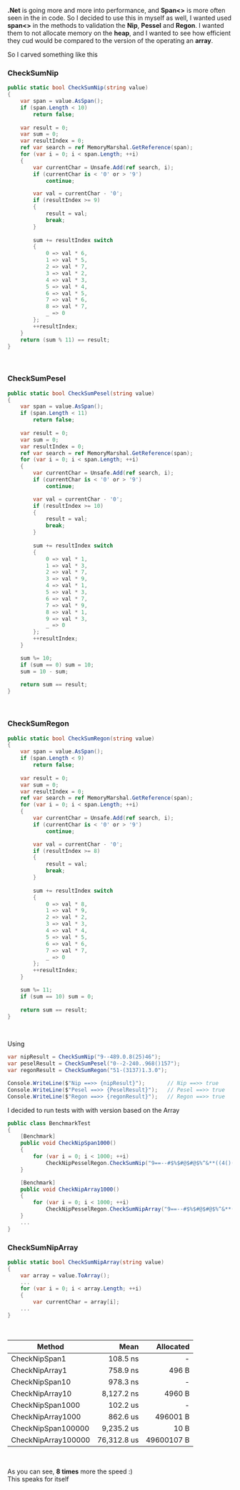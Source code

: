 **.Net** is going more and more into performance, 
and **Span<>** is more often seen in the in code.
So I decided to use this in myself as well, 
I wanted used **span<>** in the methods
to validation the **Nip**, **Pessel** and **Regon**.
I wanted them to not allocate memory on the **heap**, and I wanted to
see how efficient they cud would be compared to the version of the 
operating an **array**.

So I carved something like this

### CheckSumNip

```c#
public static bool CheckSumNip(string value)
{
    var span = value.AsSpan();
    if (span.Length < 10)
        return false;
    
    var result = 0;
    var sum = 0;
    var resultIndex = 0;
    ref var search = ref MemoryMarshal.GetReference(span);
    for (var i = 0; i < span.Length; ++i)
    {
        var currentChar = Unsafe.Add(ref search, i);
        if (currentChar is < '0' or > '9')
            continue;

        var val = currentChar - '0';
        if (resultIndex >= 9)
        {
            result = val;
            break;
        }
        
        sum += resultIndex switch
        {
            0 => val * 6,
            1 => val * 5,
            2 => val * 7,
            3 => val * 2,
            4 => val * 3,
            5 => val * 4,
            6 => val * 5,
            7 => val * 6,
            8 => val * 7,
            _ => 0
        };
        ++resultIndex;
    }
    return (sum % 11) == result;
}
```

<br />

### CheckSumPesel

```c#
public static bool CheckSumPesel(string value)
{
    var span = value.AsSpan();
    if (span.Length < 11)
        return false;
    
    var result = 0;
    var sum = 0;
    var resultIndex = 0;
    ref var search = ref MemoryMarshal.GetReference(span);
    for (var i = 0; i < span.Length; ++i)
    {
        var currentChar = Unsafe.Add(ref search, i);
        if (currentChar is < '0' or > '9')
            continue;

        var val = currentChar - '0';
        if (resultIndex >= 10)
        {
            result = val;
            break;
        }
        
        sum += resultIndex switch
        {
            0 => val * 1,
            1 => val * 3,
            2 => val * 7,
            3 => val * 9,
            4 => val * 1,
            5 => val * 3,
            6 => val * 7,
            7 => val * 9,
            8 => val * 1,
            9 => val * 3,
            _ => 0
        };
        ++resultIndex;
    }

    sum %= 10;
    if (sum == 0) sum = 10;
    sum = 10 - sum;
    
    return sum == result;
}
```

<br />

### CheckSumRegon

```c#
public static bool CheckSumRegon(string value)
{
    var span = value.AsSpan();
    if (span.Length < 9)
        return false;
    
    var result = 0;
    var sum = 0;
    var resultIndex = 0;
    ref var search = ref MemoryMarshal.GetReference(span);
    for (var i = 0; i < span.Length; ++i)
    {
        var currentChar = Unsafe.Add(ref search, i);
        if (currentChar is < '0' or > '9')
            continue;

        var val = currentChar - '0';
        if (resultIndex >= 8)
        {
            result = val;
            break;
        }
        
        sum += resultIndex switch
        {
            0 => val * 8,
            1 => val * 9,
            2 => val * 2,
            3 => val * 3,
            4 => val * 4,
            5 => val * 5,
            6 => val * 6,
            7 => val * 7,
            _ => 0
        };
        ++resultIndex;
    }

    sum %= 11;
    if (sum == 10) sum = 0;
    
    return sum == result;
}
```

<br />

Using

```c#
var nipResult = CheckSumNip("9--489.0.8(25)46");
var peselResult = CheckSumPesel("0--2-240..968()157");
var regonResult = CheckSumRegon("51-(3137)1.3.0");

Console.WriteLine($"Nip ==>> {nipResult}");       // Nip ==>> true
Console.WriteLine($"Pesel ==>> {PeselResult}");   // Pesel ==>> true
Console.WriteLine($"Regon ==>> {regonResult}");   // Regon ==>> true
```


I decided to run tests with with version based on the Array

```c#
public class BenchmarkTest
{
    [Benchmark]
    public void CheckNipSpan1000()
    {
        for (var i = 0; i < 1000; ++i)
            CheckNipPesselRegon.CheckSumNip("9==--#$%$#@$#@$%^&**((4()(8==9.0.8....2..5~~~4ERTWEFSDGFDDFZARQ6");
    }

    [Benchmark]
    public void CheckNipArray1000()
    {
        for (var i = 0; i < 1000; ++i)
            CheckNipPesselRegon.CheckSumNipArray("9==--#$%$#@$#@$%^&**((4()(8==9.0.8....2..5~~~4ERTWEFSDGFDDFZARQ6");
    }
    ...
}
```

### CheckSumNipArray

```c#
public static bool CheckSumNipArray(string value)
{
    var array = value.ToArray();
    ...    
    for (var i = 0; i < array.Length; ++i)
    {
        var currentChar = array[i];
    ...
}
```

<br />

|              Method |        Mean |  Allocated |
|-------------------- |------------:|-----------:|
|       CheckNipSpan1 |    108.5 ns |          - |
|      CheckNipArray1 |    758.9 ns |      496 B |
|      CheckNipSpan10 |    978.3 ns |          - |
|     CheckNipArray10 |  8,127.2 ns |     4960 B |
|    CheckNipSpan1000 |    102.2 us |          - |
|   CheckNipArray1000 |    862.6 us |   496001 B |
|  CheckNipSpan100000 |  9,235.2 us |       10 B |
| CheckNipArray100000 | 76,312.8 us | 49600107 B |

<br />

As you can see, **8 times** more the speed :) <br />
This speaks for itself